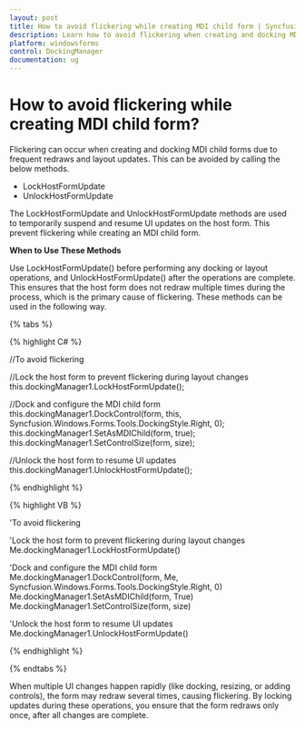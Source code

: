 ```yaml
---
layout: post
title: How to avoid flickering while creating MDI child form | Syncfusion®
description: Learn how to avoid flickering when creating and docking MDI child forms in Windows Forms applications using Syncfusion Docking Manager.
platform: windowsforms
control: DockingManager
documentation: ug
---
```


# How to avoid flickering while creating MDI child form?

Flickering can occur when creating and docking MDI child forms due to frequent redraws and layout updates. This can be avoided by calling the below methods.

* LockHostFormUpdate
* UnlockHostFormUpdate

The LockHostFormUpdate and UnlockHostFormUpdate methods are used to temporarily suspend and resume UI updates on the host form. This prevent flickering while creating an MDI child form. 

**When to Use These Methods**

Use LockHostFormUpdate() before performing any docking or layout operations, and UnlockHostFormUpdate() after the operations are complete. This ensures that the host form does not redraw multiple times during the process, which is the primary cause of flickering. These methods can be used in the following way.

{% tabs %}

{% highlight C# %}

//To avoid flickering

//Lock the host form to prevent flickering during layout changes
this.dockingManager1.LockHostFormUpdate();

//Dock and configure the MDI child form
this.dockingManager1.DockControl(form, this, Syncfusion.Windows.Forms.Tools.DockingStyle.Right, 0);
this.dockingManager1.SetAsMDIChild(form, true);
this.dockingManager1.SetControlSize(form, size);

//Unlock the host form to resume UI updates
this.dockingManager1.UnlockHostFormUpdate();

{% endhighlight %}


{% highlight VB %}

'To avoid flickering

'Lock the host form to prevent flickering during layout changes
Me.dockingManager1.LockHostFormUpdate()

'Dock and configure the MDI child form
Me.dockingManager1.DockControl(form, Me, Syncfusion.Windows.Forms.Tools.DockingStyle.Right, 0)
Me.dockingManager1.SetAsMDIChild(form, True)
Me.dockingManager1.SetControlSize(form, size)

'Unlock the host form to resume UI updates
Me.dockingManager1.UnlockHostFormUpdate()

{% endhighlight %}

{% endtabs %}

When multiple UI changes happen rapidly (like docking, resizing, or adding controls), the form may redraw several times, causing flickering. By locking updates during these operations, you ensure that the form redraws only once, after all changes are complete.

